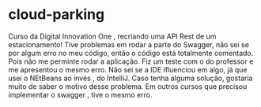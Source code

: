 # cloud-parking
Curso da Digital Innovation One , recriando uma API Rest de um estacionamento!
Tive problemas em rodar a parte do Swagger, não sei se por algum erro no meu código, então o código está totalmente comentado. Pois não me perminte rodar a aplicação.
Fiz um teste com o do professor e me apresentou o mesmo erro. Não sei se a IDE ifluenciou em algo, já que usei o NEtBeans ao invés , do IntelliJ.
Caso tenha alguma solução, gostaria muito de saber o motivo desse problema. Em outros cursos que precisou implementar o swagger , tive o mesmo erro.
